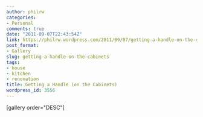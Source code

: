 ```yaml
---
author: philrw
categories:
- Personal
comments: true
date: "2011-09-07T22:43:54Z"
link: https://philrw.wordpress.com/2011/09/07/getting-a-handle-on-the-cabinets/
post_format:
- Gallery
slug: getting-a-handle-on-the-cabinets
tags:
- house
- kitchen
- renovation
title: Getting a Handle (on the Cabinets)
wordpress_id: 3556
---
```


[gallery order="DESC"]
